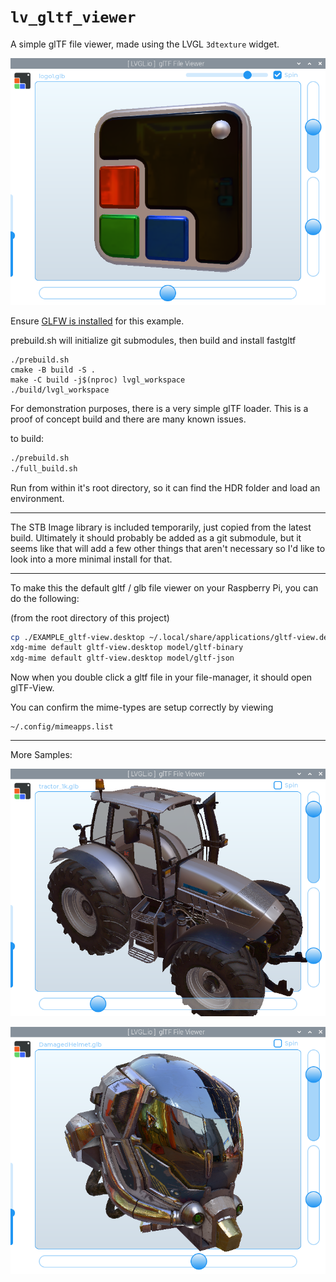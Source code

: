 # `lv_gltf_viewer`

A simple glTF file viewer, made using the LVGL `3dtexture` widget.

![example running screenclip one](readme_images/readme_image.png)

Ensure [GLFW is installed](https://docs.lvgl.io/master/details/integration/driver/opengles.html) for this example.

prebuild.sh will initialize git submodules, then build and install fastgltf

```shell
./prebuild.sh
cmake -B build -S .
make -C build -j$(nproc) lvgl_workspace
./build/lvgl_workspace
```

For demonstration purposes, there is a very simple
glTF loader.  This is a proof of concept build and there
are many known issues.

to build:
```bash
./prebuild.sh
./full_build.sh
```

Run from within it's root directory, so it can find the HDR folder and load an environment.

---

The STB Image library is included temporarily, just copied from the latest build.  Ultimately it should probably be added as a git submodule, but it seems like that will add a few other things that aren't necessary so I'd like to look into a more minimal install for that.

---

To make this the default gltf / glb file viewer on your Raspberry Pi, you can do the following:

(from the root directory of this project)
```bash
cp ./EXAMPLE_gltf-view.desktop ~/.local/share/applications/gltf-view.desktop
xdg-mime default gltf-view.desktop model/gltf-binary
xdg-mime default gltf-view.desktop model/gltf-json
```

Now when you double click a gltf file in your file-manager, it should open glTF-View.

You can confirm the mime-types are setup correctly by viewing 
```
~/.config/mimeapps.list
```

---
More Samples:

![example running screenclip two](readme_images/screenshot_image1.png)


![example running screenclip three](readme_images/screenshot_image2.png)
